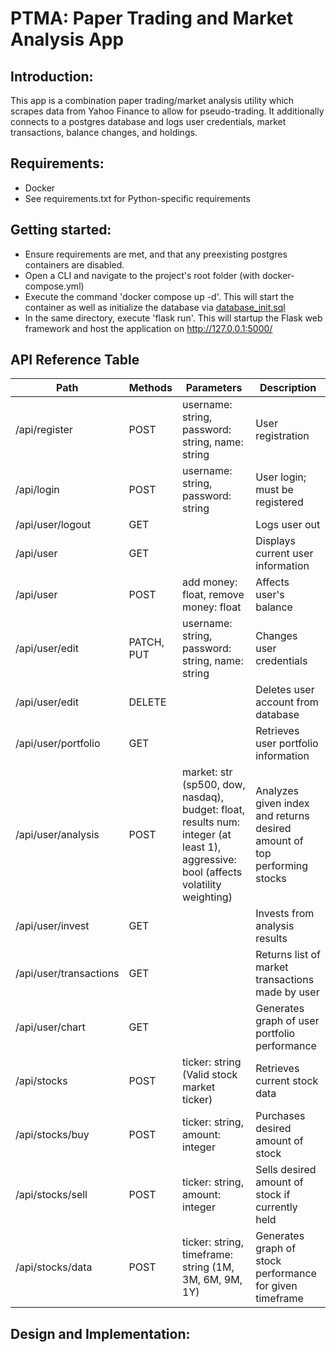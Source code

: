 # PTMA: Paper Trading and Market Analysis App

## Introduction:

This app is a combination paper trading/market analysis utility which scrapes data from Yahoo Finance to allow for pseudo-trading. It additionally connects to a postgres database and logs user credentials, market transactions, balance changes, and holdings.

## Requirements:

* Docker
* See requirements.txt for Python-specific requirements

## Getting started:

* Ensure requirements are met, and that any preexisting postgres containers are disabled.
* Open a CLI and navigate to the project's root folder (with docker-compose.yml)
* Execute the command 'docker compose up -d'. This will start the container as well as initialize the database via [database_init.sql](initdb/database_init.sql)
* In the same directory, execute 'flask run'. This will startup the Flask web framework and host the application on http://127.0.0.1:5000/

## API Reference Table

| Path      | Methods | Parameters     | Description | 
| ---- | ---- | ---- | ---- |
| /api/register      | POST       | username: string, password: string, name: string   | User registration |
| /api/login   | POST       | username: string, password: string     | User login; must be registered |
| /api/user/logout | GET | | Logs user out |
| /api/user | GET | | Displays current user information |
| /api/user | POST | add money: float, remove money: float | Affects user's balance |
| /api/user/edit | PATCH, PUT | username: string, password: string, name: string | Changes user credentials |
| /api/user/edit | DELETE | | Deletes user account from database |
| /api/user/portfolio | GET | | Retrieves user portfolio information |
| /api/user/analysis | POST | market: str (sp500, dow, nasdaq), budget: float, results num: integer (at least 1), aggressive: bool (affects volatility weighting) | Analyzes given index and returns desired amount of top performing stocks |
| /api/user/invest | GET | | Invests from analysis results |
| /api/user/transactions | GET | | Returns list of market transactions made by user |
| /api/user/chart | GET | | Generates graph of user portfolio performance |
| /api/stocks | POST | ticker: string (Valid stock market ticker) | Retrieves current stock data | 
| /api/stocks/buy | POST | ticker: string, amount: integer | Purchases desired amount of stock |
| /api/stocks/sell | POST | ticker: string, amount: integer | Sells desired amount of stock if currently held |
| /api/stocks/data | POST | ticker: string, timeframe: string (1M, 3M, 6M, 9M, 1Y) | Generates graph of stock performance for given timeframe |


## Design and Implementation:


